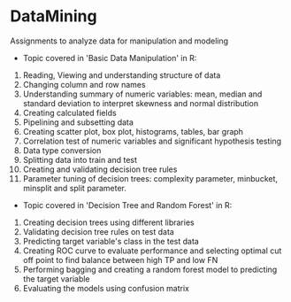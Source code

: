 # DataMining
Assignments to analyze data for manipulation and modeling

- Topic covered in 'Basic Data Manipulation' in R:
1. Reading, Viewing and understanding structure of data
2. Changing column and row names
3. Understanding summary of numeric variables: mean, median and standard deviation to interpret skewness and normal distribution
4. Creating calculated fields
5. Pipelining and subsetting data 
6. Creating scatter plot, box plot, histograms, tables, bar graph
7. Correlation test of numeric variables and significant hypothesis testing
8. Data type conversion
9. Splitting data into train and test 
10. Creating and validating decision tree rules
11. Parameter tuning of decision trees: complexity parameter, minbucket, minsplit and split parameter. 

- Topic covered in 'Decision Tree and Random Forest' in R:
1. Creating decision trees using different libraries 
2. Validating decision tree rules on test data 
3. Predicting target variable's class in the test data
4. Creating ROC curve to evaluate performance and selecting optimal cut off point to find balance between high TP and low FN 
6. Performing bagging and creating a random forest model to predicting the target variable 
7. Evaluating the models using confusion matrix
